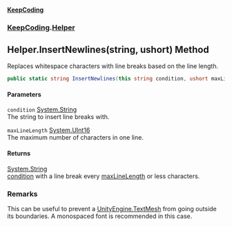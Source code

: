 #### [KeepCoding](index.md 'index')
### [KeepCoding](KeepCoding.md 'KeepCoding').[Helper](Helper.md 'KeepCoding.Helper')
## Helper.InsertNewlines(string, ushort) Method
Replaces whitespace characters with line breaks based on the line length.  
```csharp
public static string InsertNewlines(this string condition, ushort maxLineLength);
```
#### Parameters
<a name='KeepCoding_Helper_InsertNewlines(string_ushort)_condition'></a>
`condition` [System.String](https://docs.microsoft.com/en-us/dotnet/api/System.String 'System.String')  
The string to insert line breaks with.
  
<a name='KeepCoding_Helper_InsertNewlines(string_ushort)_maxLineLength'></a>
`maxLineLength` [System.UInt16](https://docs.microsoft.com/en-us/dotnet/api/System.UInt16 'System.UInt16')  
The maximum number of characters in one line.
  
#### Returns
[System.String](https://docs.microsoft.com/en-us/dotnet/api/System.String 'System.String')  
[condition](Helper_InsertNewlines_3jcSs3LBnUWDIANvtTc8FA.md#KeepCoding_Helper_InsertNewlines(string_ushort)_condition 'KeepCoding.Helper.InsertNewlines(string, ushort).condition') with a line break every [maxLineLength](Helper_InsertNewlines_3jcSs3LBnUWDIANvtTc8FA.md#KeepCoding_Helper_InsertNewlines(string_ushort)_maxLineLength 'KeepCoding.Helper.InsertNewlines(string, ushort).maxLineLength') or less characters.
### Remarks
This can be useful to prevent a [UnityEngine.TextMesh](https://docs.microsoft.com/en-us/dotnet/api/UnityEngine.TextMesh 'UnityEngine.TextMesh') from going outside its boundaries. A monospaced font is recommended in this case.  
